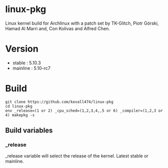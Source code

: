# linux-pkg

Linux kernel build for Archlinux with a patch set by TK-Glitch, Piotr Górski, Hamad Al Marri and, Con Kolivas and Alfred Chen. 

# Version

- stable : 5.10.3
- mainline : 5.10-rc7

# Build 

    git clone https://github.com/kevall474/linux-pkg
    cd linux-pkg
    env _release=(1 or 2) _cpu_sched=(1,2,3,4,,5 or 6) _compiler=(1,2,3 or 4) makepkg -s

## Build variables

### _release

_release variable will select the release of the kernel. Latest stable or mainline.
